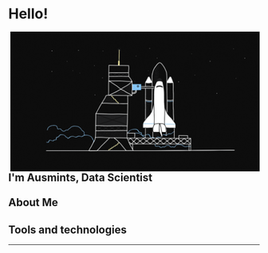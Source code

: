 # Hello!


<img src = 'https://github.com/Ausmints/Ausmints/blob/main/media/space_shuttle.gif' alt = 'Space Shuttle' align='right' width="500"/>

<h2>
  <abc>
    I'm Ausmints, Data Scientist
    <br>
    <br>About Me
  </abc>
</h2>



## Tools and technologies



<hr>

